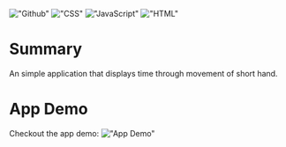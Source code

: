 !["Github"](https://img.shields.io/badge/-GitHub-yellow)
!["CSS"](https://img.shields.io/badge/-CSS-blue)
!["JavaScript"](https://img.shields.io/badge/-JavaScript-critical)
!["HTML"](https://img.shields.io/badge/-HTML-green)

# Summary

An simple application that displays time through movement of short hand.

# App Demo

Checkout the app demo:
!["App Demo"](https://github.com/BlesMateo/Javascript30-Clock/blob/master/docs/Javascript30-Clock.gif)
